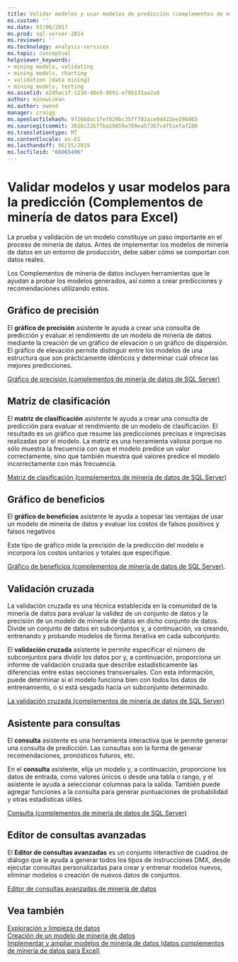 ```yaml
---
title: Validar modelos y usar modelos de predicción (complementos de minería de datos para Excel de datos) | Microsoft Docs
ms.custom: ''
ms.date: 03/06/2017
ms.prod: sql-server-2014
ms.reviewer: ''
ms.technology: analysis-services
ms.topic: conceptual
helpviewer_keywords:
- mining models, validating
- mining models, charting
- validation [data mining]
- mining models, testing
ms.assetid: e245ac1f-1230-48e9-9091-e70b131aa2a8
author: minewiskan
ms.author: owend
manager: craigg
ms.openlocfilehash: 97268dac1fef029bc35ff702ace0d422ee296d65
ms.sourcegitcommit: 3026c22b7fba19059a769ea5f367c4f51efaf286
ms.translationtype: MT
ms.contentlocale: es-ES
ms.lasthandoff: 06/15/2019
ms.locfileid: "66065496"
---
```

# <a name="validating-models-and-using-models-for-prediction-data-mining-add-ins-for-excel"></a>Validar modelos y usar modelos para la predicción (Complementos de minería de datos para Excel)
  La prueba y validación de un modelo constituye un paso importante en el proceso de minería de datos. Antes de implementar los modelos de minería de datos en un entorno de producción, debe saber cómo se comportan con datos reales.  
  
 Los Complementos de minería de datos incluyen herramientas que le ayudan a probar los modelos generados, así como a crear predicciones y recomendaciones utilizando estos.  
  
## <a name="accuracy-chart"></a>Gráfico de precisión  
 El **gráfico de precisión** asistente le ayuda a crear una consulta de predicción y evaluar el rendimiento de un modelo de minería de datos mediante la creación de un gráfico de elevación o un gráfico de dispersión. El gráfico de elevación permite distinguir entre los modelos de una estructura que son prácticamente idénticos y determinar cuál ofrece las mejores predicciones.  
  
 [Gráfico de precisión &#40;complementos de minería de datos de SQL Server&#41;](accuracy-chart-sql-server-data-mining-add-ins.md)  
  
## <a name="classification-matrix"></a>Matriz de clasificación  
 El **matriz de clasificación** asistente le ayuda a crear una consulta de predicción para evaluar el rendimiento de un modelo de clasificación. El resultado es un gráfico que resume las predicciones precisas e imprecisas realizadas por el modelo. La matriz es una herramienta valiosa porque no sólo muestra la frecuencia con que el modelo predice un valor correctamente, sino que también muestra qué valores predice el modelo incorrectamente con más frecuencia.  
  
 [Matriz de clasificación &#40;complementos de minería de datos de SQL Server&#41;](classification-matrix-sql-server-data-mining-add-ins.md)  
  
## <a name="profit-chart"></a>Gráfico de beneficios  
 El **gráfico de beneficios** asistente le ayuda a sopesar las ventajas de usar un modelo de minería de datos y evaluar los costos de falsos positivos y falsos negativos  
  
 Este tipo de gráfico mide la precisión de la predicción del modelo e incorpora los costos unitarios y totales que especifique.  
  
 [Gráfico de beneficios &#40;complementos de minería de datos de SQL Server&#41;](profit-chart-sql-server-data-mining-add-ins.md).  
  
## <a name="cross-validation"></a>Validación cruzada  
 La validación cruzada es una técnica establecida en la comunidad de la minería de datos para evaluar la validez de un conjunto de datos y la precisión de un modelo de minería de datos en dicho conjunto de datos. Divide un conjunto de datos en subconjuntos y, a continuación, va creando, entrenando y probando modelos de forma iterativa en cada subconjunto.  
  
 El **validación cruzada** asistente le permite especificar el número de subconjuntos para dividir los datos por y, a continuación, proporciona un informe de validación cruzada que describe estadísticamente las diferencias entre estas secciones transversales. Con esta información, puede determinar si el modelo funciona bien con todos los datos de entrenamiento, o si está sesgado hacia un subconjunto determinado.  
  
 [La validación cruzada &#40;complementos de minería de datos de SQL Server&#41;](cross-validation-sql-server-data-mining-add-ins.md)  
  
## <a name="query-wizard"></a>Asistente para consultas  
 El **consulta** asistente es una herramienta interactiva que le permite generar una consulta de predicción. Las consultas son la forma de generar recomendaciones, pronósticos futuros, etc.  
  
 En el **consulta** asistente, elija un modelo y, a continuación, proporcione los datos de entrada, como valores únicos o desde una tabla o rango, y el asistente le ayuda a seleccionar columnas para la salida. También puede agregar funciones a la consulta para generar puntuaciones de probabilidad y otras estadísticas útiles.  
  
 [Consulta &#40;complementos de minería de datos de SQL Server&#41;](query-sql-server-data-mining-add-ins.md)  
  
## <a name="advanced-query-editor"></a>Editor de consultas avanzadas  
 El **Editor de consultas avanzadas** es un conjunto interactivo de cuadros de diálogo que le ayuda a generar todos los tipos de instrucciones DMX, desde ejecutar consultas personalizadas para crear y entrenar modelos nuevos, eliminar modelos o creación de nuevos datos de conjuntos.  
  
 [Editor de consultas avanzadas de minería de datos](advanced-data-mining-query-editor.md)  
  
## <a name="see-also"></a>Vea también  
 [Exploración y limpieza de datos](exploring-and-cleaning-data.md)   
 [Creación de un modelo de minería de datos](creating-a-data-mining-model.md)   
 [Implementar y ampliar modelos de minería de datos &#40;datos complementos de minería de datos para Excel&#41;](deploying-and-scaling-mining-models-data-mining-add-ins-for-excel.md)  
  
  
